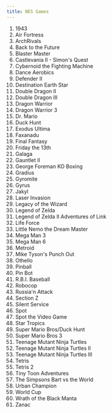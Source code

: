 ```yaml
---
title: NES Games
---
```


<ol>
<li>1943</li>
<li>Air Fortress</li>
<li>ArchRivals</li>
<li>Back to the Future</li>
<li>Blaster Master</li>
<li>Castlevania II - Simon's Quest</li>
<li>Cybernoid the Fighting Machine</li>
<li>Dance Aerobics</li>
<li>Defender II</li>
<li>Destination Earth Star</li>
<li>Double Dragon II</li>
<li>Double Dragon III</li>
<li>Dragon Warrior</li>
<li>Dragon Warrior 3</li>
<li>Dr. Mario</li>
<li>Duck Hunt</li>
<li>Exodus Ultima</li>
<li>Faxanadu</li>
<li>Final Fantasy</li>
<li>Friday the 13th</li>
<li>Galaga</li>
<li>Gauntlet II</li>
<li>George Foreman KO Boxing</li>
<li>Gradius</li>
<li>Gyromite</li>
<li>Gyrus</li>
<li>Jakyl</li>
<li>Laser Invasion</li>
<li>Legacy of the Wizard</li>
<li>Legend of Zelda</li>
<li>Legend of Zelda II Adventures of Link</li>
<li>Life Force</li>
<li>Little Nemo the Dream Master</li>
<li>Mega Man 3</li>
<li>Mega Man 6</li>
<li>Metroid</li>
<li>Mike Tyson's Punch Out</li>
<!-- <li>NES Open Tournament Golf</li> -->
<li>Othello</li>
<li>Pinball</li>
<li>Pin Bot</li>
<li>R.B.I. Baseball</li>
<li>Robocop</li>
<li>Russia'n Attack</li>
<li>Section Z</li>
<li>Silent Service</li>
<li>Spot</li>
<li>Spot the Video Game</li>
<li>Star Tropics</li>
<li>Super Mario Bros/Duck Hunt</li>
<li>Super Mario Bros 3</li>
<li>Teenage Mutant Ninja Turtles</li>
<li>Teenage Mutant Ninja Turtles II</li>
<li>Teenage Mutant Ninja Turtles III</li>
<li>Tetris</li>
<li>Tetris 2</li>
<li>Tiny Toon Adventures</li>
<li>The Simpsons Bart vs the World</li>
<li>Urban Champion</li>
<li>World Cup</li>
<li>Wrath of the Black Manta</li>
<li>Zanac</li>
</ol>